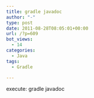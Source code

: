 ```yaml
---
title: gradle javadoc
author: "-"
type: post
date: 2011-08-28T08:05:01+00:00
url: /?p=609
bot_views:
  - 14
categories:
  - Java
tags:
  - Gradle

---
```

execute: gradle javadoc